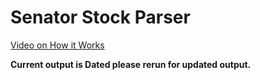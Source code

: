 # Senator Stock Parser

[Video on How it Works](https://www.youtube.com/watch?v=oTVnmjyOY_I)

**Current output is Dated please rerun for updated output.**